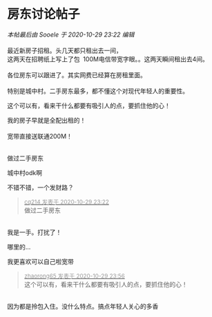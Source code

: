 # 房东讨论帖子


<i class="pstatus"> 本帖最后由 Sooele 于 2020-10-29 23:22 编辑 </i><br />
<br />
<img src="static/image/smiley/default/lol.gif" smilieid="12" border="0" alt="" /> <br />
最近新房子招租。头几天都只租出去一间，<br />
这两天在招聘纸上写上了包&nbsp;&nbsp;100M电信带宽字眼。。这两天瞬间租出去4间。<img src="static/image/smiley/default/lol.gif" smilieid="12" border="0" alt="" /> <br />
<br />
各位房东可以跟进了。其实网费已经算在房租里面。<br />
<br />
特别是城中村。二手房东最多，都不懂这个对现代年轻人的重要性。

这个可以有，看来干什么都要有吸引人的点，要抓住他的心！

我的房子早就是全配出租的！<br />
<br />
宽带直接送联通200M！<br />
<br />
<img src="static/image/smiley/default/lol.gif" smilieid="12" border="0" alt="" /><img src="static/image/smiley/default/lol.gif" smilieid="12" border="0" alt="" /><img src="static/image/smiley/default/lol.gif" smilieid="12" border="0" alt="" />

做过二手房东<img id="aimg_sL0gg" onclick="zoom(this, this.src, 0, 0, 0)" class="zoom" src="https://cdn.jsdelivr.net/gh/hishis/forum-master/public/images/patch.gif" onmouseover="img_onmouseoverfunc(this)" onload="thumbImg(this)" border="0" alt="" />

城中村odk啊

不错不错，一个发财路？ 

<div class="quote"><blockquote><font size="2"><a href="https://www.hostloc.com/forum.php?mod=redirect&amp;goto=findpost&amp;pid=9372688&amp;ptid=760037" target="_blank"><font color="#999999">cq214 发表于 2020-10-29 23:22</font></a></font><br />
做过二手房东</blockquote></div><br />
我是一手。打扰了！

哪里的...

<img src="static/image/smiley/yct/022.gif" smilieid="42" border="0" alt="" />我更喜欢可以自己啦宽带

<div class="quote"><blockquote><font size="2"><a href="https://www.hostloc.com/forum.php?mod=redirect&amp;goto=findpost&amp;pid=9372826&amp;ptid=760037" target="_blank"><font color="#999999">zhaorong65 发表于 2020-10-29 23:56</font></a></font><br />
这个可以有，看来干什么都要有吸引人的点，要抓住他的心！</blockquote></div><br />
因为都是拎包入住。没什么特点。搞点年轻人关心的多香

